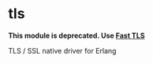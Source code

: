 # tls

**This module is deprecated. Use [Fast TLS](https://github.com/processone/fast_tls/)**

TLS / SSL native driver for Erlang
